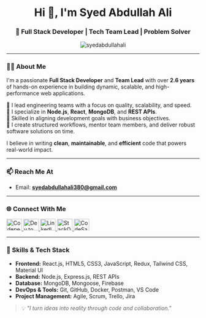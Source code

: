 <h1 align="center">Hi 👋, I'm Syed Abdullah Ali</h1>
<h3 align="center">🚀 Full Stack Developer | Tech Team Lead | Problem Solver</h3>

<p align="center">
  <img src="https://komarev.com/ghpvc/?username=syedabdullahali&label=Profile%20views&color=0e75b6&style=flat" alt="syedabdullahali" />
</p>

---

### 👨‍💻 About Me

I'm a passionate **Full Stack Developer** and **Team Lead** with over **2.6 years** of hands-on experience in building dynamic, scalable, and high-performance web applications. 

🔹 I lead engineering teams with a focus on quality, scalability, and speed.  
🔹 I specialize in **Node.js**, **React**, **MongoDB**, and **REST APIs**.  
🔹 Skilled in aligning development goals with business objectives.  
🔹 I create structured workflows, mentor team members, and deliver robust software solutions on time.

I believe in writing **clean**, **maintainable**, and **efficient** code that powers real-world impact.

---

### 📫 Reach Me At
- Email: **syedabdullahali380@gmail.com**

---

### 🌐 Connect With Me

<p align="left">
  <a href="https://codepen.io/@syedabdullahali" target="_blank">
    <img src="https://raw.githubusercontent.com/rahuldkjain/github-profile-readme-generator/master/src/images/icons/Social/codepen.svg" alt="Codepen" height="30" width="40" />
  </a>
  <a href="https://dev.to/syedabdullahali" target="_blank">
    <img src="https://raw.githubusercontent.com/rahuldkjain/github-profile-readme-generator/master/src/images/icons/Social/devto.svg" alt="Dev.to" height="30" width="40" />
  </a>
  <a href="https://linkedin.com/in/syed-abdullah-ali-7915b3222" target="_blank">
    <img src="https://raw.githubusercontent.com/rahuldkjain/github-profile-readme-generator/master/src/images/icons/Social/linked-in-alt.svg" alt="LinkedIn" height="30" width="40" />
  </a>
  <a href="https://stackoverflow.com/users/18455119" target="_blank">
    <img src="https://raw.githubusercontent.com/rahuldkjain/github-profile-readme-generator/master/src/images/icons/Social/stack-overflow.svg" alt="StackOverflow" height="30" width="40" />
  </a>
  <a href="https://codesandbox.io/u/syedabdullahali380" target="_blank">
    <img src="https://raw.githubusercontent.com/rahuldkjain/github-profile-readme-generator/master/src/images/icons/Social/codesandbox.svg" alt="CodeSandbox" height="30" width="40" />
  </a>
</p>

---

### 🧠 Skills & Tech Stack

- **Frontend:** React.js, HTML5, CSS3, JavaScript, Redux, Tailwind CSS, Material UI  
- **Backend:** Node.js, Express.js, REST APIs  
- **Database:** MongoDB, Mongoose, Firebase  
- **DevOps & Tools:** Git, GitHub, Docker, Postman, VS Code  
- **Project Management:** Agile, Scrum, Trello, Jira  



> 💡 *"I turn ideas into reality through code and collaboration."*

